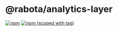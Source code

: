 # @rabota/analytics-layer
[![npm](https://img.shields.io/npm/dt/@rabota/analytics-layer.svg?style=flat-square)](https://www.npmjs.com/package/@rabota/analytics-layer)
[![npm (scoped with tag)](https://img.shields.io/npm/v/@rabota/analytics-layer/latest.svg?style=flat-square)](https://www.npmjs.com/package/@rabota/analytics-layer)
